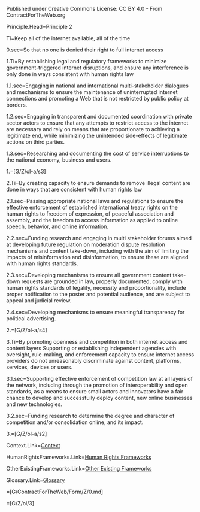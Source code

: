 Published under Creative Commons License: CC BY 4.0 - From ContractForTheWeb.org

Principle.Head=Principle 2

Ti=Keep all of the internet available, all of the time

0.sec=So that no one is denied their right to full internet access

1.Ti=By establishing legal and regulatory frameworks to minimize government-triggered internet disruptions, and ensure any interference is only done in ways consistent with human rights law

1.1.sec=Engaging in national and international multi-stakeholder dialogues and mechanisms to ensure the maintenance of uninterrupted internet connections and promoting a Web that is not restricted by public policy at borders.

1.2.sec=Engaging in transparent and documented coordination with private sector actors to ensure that any attempts to restrict access to the internet are necessary and rely on means that are proportionate to achieving a legitimate end, while minimizing the unintended side-effects of legitimate actions on third parties.

1.3.sec=Researching and documenting the cost of service interruptions to the national economy, business and users.

1.=[G/Z/ol-a/s3]

2.Ti=By creating capacity to ensure demands to remove illegal content are done in ways that are consistent with human rights law

2.1.sec=Passing appropriate national laws and regulations to ensure the effective enforcement of established international treaty rights on the human rights to freedom of expression, of peaceful association and assembly, and the freedom to access information as applied to online speech, behavior, and online information.

2.2.sec=Funding research and engaging in multi stakeholder forums aimed at developing future regulation on moderation dispute resolution mechanisms and content take-down, including with the aim of limiting the impacts of misinformation and disinformation, to ensure these are aligned with human rights standards.

2.3.sec=Developing mechanisms to ensure all government content take-down requests are grounded in law, properly documented, comply with human rights standards of legality, necessity and proportionality, include proper notification to the poster and potential audience, and are subject to appeal and judicial review.

2.4.sec=Developing mechanisms to ensure meaningful transparency for political advertising.

2.=[G/Z/ol-a/s4]

3.Ti=By promoting openness and competition in both internet access and content layers
Supporting or establishing independent agencies with oversight, rule-making, and enforcement capacity to ensure internet access providers do not unreasonably discriminate against content, platforms, services, devices or users.

3.1.sec=Supporting effective enforcement of competition law at all layers of the network, including through the promotion of interoperability and open standards, as a means to ensure small actors and innovators have a fair chance to develop and successfully deploy content, new online businesses and new technologies.

3.2.sec=Funding research to determine the degree and character of competition and/or consolidation online, and its impact.

3.=[G/Z/ol-a/s2]

Context.Link=<a href="https://contractfortheweb.org/principles/principles/principle-2-more-info/#section-1">Context</a>

HumanRightsFrameworks.Link=<a href="https://contractfortheweb.org/principles/principles/principle-2-more-info/#section-2">Human Rights Frameworks</a>

OtherExistingFrameworks.Link=<a href="https://contractfortheweb.org/principles/principles/principle-2-more-info/#section-3">Other Existing Frameworks</a>

Glossary.Link=<a href="https://contractfortheweb.org/principles/principles/principle-2-more-info/#section-4">Glossary</a>

=[G/ContractForTheWeb/Form/Z/0.md]

=[G/Z/ol/3]